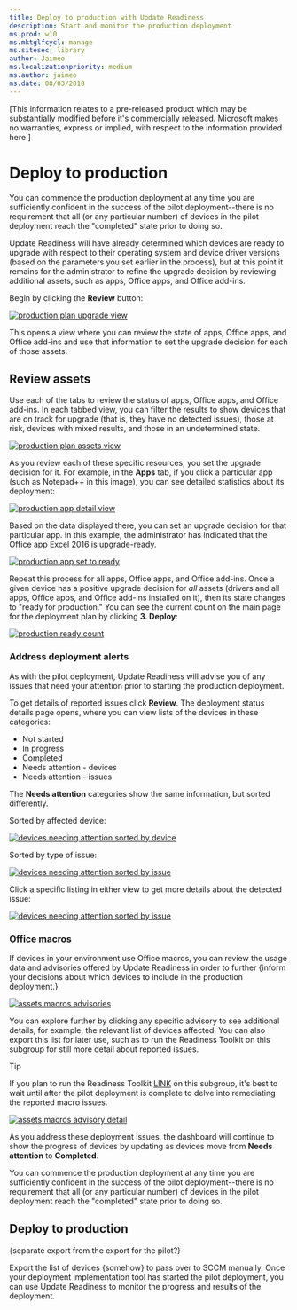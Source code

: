 ```yaml
---
title: Deploy to production with Update Readiness
description: Start and monitor the production deployment
ms.prod: w10
ms.mktglfcycl: manage
ms.sitesec: library
author: Jaimeo
ms.localizationpriority: medium
ms.author: jaimeo
ms.date: 08/03/2018
---
```


[This information relates to a pre-released product which may be substantially modified before it's commercially released. Microsoft makes no warranties, express or implied, with respect to the information provided here.]

# Deploy to production

You can commence the production deployment at any time you are sufficiently confident in the success of the pilot deployment--there is no requirement that all (or any particular number) of devices in the pilot deployment reach the "completed" state prior to doing so.

Update Readiness will have already determined which devices are ready to upgrade with respect to their operating system and device driver versions (based on the parameters you set earlier in the process), but at this point it remains for the administrator to refine the upgrade decision by reviewing additional assets, such as apps, Office apps, and Office add-ins.

Begin by clicking the **Review** button:

[![production plan upgrade view](UDRimages/UDR-prod-plan-review.png)](UDRimages/UDR-prod-plan-review.png)

This opens a view where you can review the state of apps, Office apps, and Office add-ins and use that information to set the upgrade decision for each of those assets.

## Review assets

Use each of the tabs to review the status of apps, Office apps, and Office add-ins. In each tabbed view, you can filter the results to show devices that are on track for upgrade (that is, they have no detected issues), those at risk, devices with mixed results, and those in an undetermined state.

[![production plan assets view](UDRimages/UDR-prod-assets.png)](UDRimages/UDR-prod-assets.png)

As you review each of these specific resources, you set the upgrade decision for it. For example, in the **Apps** tab, if you click a particular app (such as Notepad++ in this image), you can see detailed statistics about its deployment:

[![production app detail view](UDRimages/UDR-app-detail.png)](UDRimages/UDR-app-detail.png)

Based on the data displayed there, you can set an upgrade decision for that particular app. In this example, the administrator has indicated that the Office app Excel 2016 is upgrade-ready.


[![production app set to ready](UDRimages/UDR-app-upgrade-ready.png)](UDRimages/UDR-app-upgrade-ready.png)

Repeat this process for all apps, Office apps, and Office add-ins. Once a given device has a positive upgrade decision for *all* assets (drivers and all apps, Office apps, and Office add-ins installed on it), then its state changes to "ready for production." You can see the current count on the main page for the deployment plan by clicking **3. Deploy**:

[![production ready count](UDRimages/UDR-prod-prog.png)](UDRimages/UDR-prod-prog.png)

### Address deployment alerts

As with the pilot deployment, Update Readiness will advise you of any issues that need your attention prior to starting the production deployment.

To get details of reported issues click **Review**. The deployment status details page opens, where you can view lists of the devices in these categories:

- Not started
- In progress
- Completed
- Needs attention - devices
- Needs attention - issues

The **Needs attention** categories show the same information, but sorted differently.

Sorted by affected device:

[![devices needing attention sorted by device](UDRimages/UDR-needatten-device.png)](UDRimages/UDR-needatten-device.png)

Sorted by type of issue:

[![devices needing attention sorted by issue](UDRimages/UDR-needatten-issue.png)](UDRimages/UDR-needatten-issue.png)

Click a specific listing in either view to get more details about the detected issue:

[![devices needing attention sorted by issue](UDRimages/UDR-needatten-detail.png)](UDRimages/UDR-needatten-detail.png)

### Office macros

If devices in your environment use Office macros, you can review the usage data and advisories offered by Update Readiness in order to further {inform your decisions about which devices to include in the production deployment.}

[![assets macros advisories](UDRimages/UDR-macro-advisory.png)](UDRimages/UDR-macro-advisory.png)

You can explore further by clicking any specific advisory to see additional details, for example, the relevant list of devices affected. You can also export this list for later use, such as to run the Readiness Toolkit on this subgroup for still more detail about reported issues.

>[!TIP]
>If you plan to run the Readiness Toolkit [LINK](https://aka.ms/readinesstoolkit) on this subgroup, it's best to wait until after the pilot deployment is complete to delve into remediating the reported macro issues.

[![assets macros advisory detail](UDRimages/UDR-macro-advisory-detail.png)](UDRimages/UDR-macro-advisory-detail.png)

As you address these deployment issues, the dashboard will continue to show the progress of devices by updating as devices move from **Needs attention** to **Completed**.

You can commence the production deployment at any time you are sufficiently confident in the success of the pilot deployment--there is no requirement that all (or any particular number) of devices in the pilot deployment reach the "completed" state prior to doing so.

## Deploy to production
{separate export from the export for the pilot?}

Export the list of devices {somehow} to pass over to SCCM manually. Once your deployment implementation tool has started the pilot deployment, you can use Update Readiness to monitor the progress and results of the deployment.






